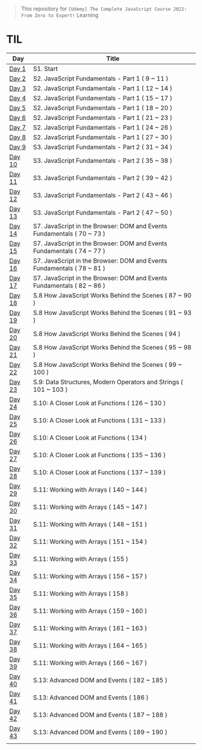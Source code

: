 > This repository for `[Udemy] The Complete JavaScript Course 2022: From Zero to Expert!` Learning

# TIL

| Day                               | Title                                                                  |
| --------------------------------- | ---------------------------------------------------------------------- |
| [Day 1](./markdown/cjs220830.md)  | S1. Start                                                              |
| [Day 2](./markdown/cjs220831.md)  | S2. JavaScript Fundamentals - Part 1 ( 9 ~ 11 )                        |
| [Day 3](./markdown/cjs220901.md)  | S2. JavaScript Fundamentals - Part 1 ( 12 ~ 14 )                       |
| [Day 4](./markdown/cjs220902.md)  | S2. JavaScript Fundamentals - Part 1 ( 15 ~ 17 )                       |
| [Day 5](./markdown/cjs220903.md)  | S2. JavaScript Fundamentals - Part 1 ( 18 ~ 20 )                       |
| [Day 6](./markdown/cjs220904.md)  | S2. JavaScript Fundamentals - Part 1 ( 21 ~ 23 )                       |
| [Day 7](./markdown/cjs220905.md)  | S2. JavaScript Fundamentals - Part 1 ( 24 ~ 26 )                       |
| [Day 8](./markdown/cjs220906.md)  | S2. JavaScript Fundamentals - Part 1 ( 27 ~ 30 )                       |
| [Day 9](./markdown/cjs220907.md)  | S3. JavaScript Fundamentals - Part 2 ( 31 ~ 34 )                       |
| [Day 10](./markdown/cjs220908.md) | S3. JavaScript Fundamentals - Part 2 ( 35 ~ 38 )                       |
| [Day 11](./markdown/cjs220909.md) | S3. JavaScript Fundamentals - Part 2 ( 39 ~ 42 )                       |
| [Day 12](./markdown/cjs220910.md) | S3. JavaScript Fundamentals - Part 2 ( 43 ~ 46 )                       |
| [Day 13](./markdown/cjs220911.md) | S3. JavaScript Fundamentals - Part 2 ( 47 ~ 50 )                       |
| [Day 14](./markdown/cjs220912.md) | S7. JavaScript in the Browser: DOM and Events Fundamentals ( 70 ~ 73 ) |
| [Day 15](./markdown/cjs220913.md) | S7. JavaScript in the Browser: DOM and Events Fundamentals ( 74 ~ 77 ) |
| [Day 16](./markdown/cjs220914.md) | S7. JavaScript in the Browser: DOM and Events Fundamentals ( 78 ~ 81 ) |
| [Day 17](./markdown/cjs220915.md) | S7. JavaScript in the Browser: DOM and Events Fundamentals ( 82 ~ 86 ) |
| [Day 18](./markdown/cjs220916.md) | S.8 How JavaScript Works Behind the Scenes ( 87 ~ 90 )                 |
| [Day 19](./markdown/cjs220917.md) | S.8 How JavaScript Works Behind the Scenes ( 91 ~ 93 )                 |
| [Day 20](./markdown/cjs220918.md) | S.8 How JavaScript Works Behind the Scenes ( 94 )                      |
| [Day 21](./markdown/cjs220919.md) | S.8 How JavaScript Works Behind the Scenes ( 95 ~ 98 )                 |
| [Day 22](./markdown/cjs220920.md) | S.8 How JavaScript Works Behind the Scenes ( 99 ~ 100 )                |
| [Day 23](./markdown/cjs220921.md) | S.9: Data Structures, Modern Operators and Strings ( 101 ~ 103 )       |
| [Day 24](./markdown/cjs220922.md) | S.10: A Closer Look at Functions ( 126 ~ 130 )                         |
| [Day 25](./markdown/cjs220923.md) | S.10: A Closer Look at Functions ( 131 ~ 133 )                         |
| [Day 26](./markdown/cjs220924.md) | S.10: A Closer Look at Functions ( 134 )                               |
| [Day 27](./markdown/cjs220925.md) | S.10: A Closer Look at Functions ( 135 ~ 136 )                         |
| [Day 28](./markdown/cjs220926.md) | S.10: A Closer Look at Functions ( 137 ~ 139 )                         |
| [Day 29](./markdown/cjs220927.md) | S.11: Working with Arrays ( 140 ~ 144 )                                |
| [Day 30](./markdown/cjs220928.md) | S.11: Working with Arrays ( 145 ~ 147 )                                |
| [Day 31](./markdown/cjs220929.md) | S.11: Working with Arrays ( 148 ~ 151 )                                |
| [Day 32](./markdown/cjs220930.md) | S.11: Working with Arrays ( 151 ~ 154 )                                |
| [Day 33](./markdown/cjs221001.md) | S.11: Working with Arrays ( 155 )                                      |
| [Day 34](./markdown/cjs221002.md) | S.11: Working with Arrays ( 156 ~ 157 )                                |
| [Day 35](./markdown/cjs221003.md) | S.11: Working with Arrays ( 158 )                                      |
| [Day 36](./markdown/cjs221004.md) | S.11: Working with Arrays ( 159 ~ 160 )                                |
| [Day 37](./markdown/cjs221005.md) | S.11: Working with Arrays ( 161 ~ 163 )                                |
| [Day 38](./markdown/cjs221006.md) | S.11: Working with Arrays ( 164 ~ 165 )                                |
| [Day 39](./markdown/cjs221007.md) | S.11: Working with Arrays ( 166 ~ 167 )                                |
| [Day 40](./markdown/cjs221008.md) | S.13: Advanced DOM and Events ( 182 ~ 185 )                            |
| [Day 41](./markdown/cjs221009.md) | S.13: Advanced DOM and Events ( 186 )                                  |
| [Day 42](./markdown/cjs221010.md) | S.13: Advanced DOM and Events ( 187 ~ 188 )                            |
| [Day 43](./markdown/cjs221011.md) | S.13: Advanced DOM and Events ( 189 ~ 190 )                            |
|                                   |                                                                        |
